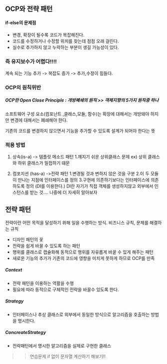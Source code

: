 ## OCP와 전략 패턴

#### if-else의 문제점
- 변경, 확장이 될수록 코드가 복잡해진다.
- 코드를 수정하거나 수정할 위치를 찾는데 점점 오래 걸린다.
- 실수로 추가하지 않고 누락하는 부분이 생길 가능성이 있다. 

### 즉 유지보수가 어렵다!!!!

계속 되는 기능 추가 -> 복잡도 증가 -> 추가,수정이 힘들다.

### OCP의 원칙위반

##### OCP란 Open Close Principle : 개방폐쇄의 원칙 >> 객체지향의 5가지 원칙중 하나
소프트웨어 구성 요소(컴포난트 ,클래스,모듈, 함수)는 확장에 대해서는 개방돼야 하지만 변경에 대해서는 폐쇄해야 한다.

기존의 코드를 변경하지 않으면서 기능을 추가할 수 있도록 설계가 되어야 한다는 뜻

### 적용 방법
1. 상속(is-a) -> 템플릿 메소드 패턴 
		1.꺠지기 쉬운 상위클래스 문제 ex) 상위 클래스와 하위 클래스가 밀접하기 떄문
	
2. 컴포지션 (has-a) ->전략 패턴 
		1.변경될 것과 변하지 않은 것을 구분
		2.이 두 모듈이 만나는 지점에 인터페이스를 정의
		3.구현에 의존하기보다는 인터페이스에 의존하도록 정의 (DI를 이용한다.)
		DI란 자기가 직접 객체를 생성하지않고 외부에서 인스턴스를 받는 것.... 나중에 더 자세히 알아보자
	

## 전략 패턴 
전략이란 어떤 목적을 달성하기 위해 일을 수행하는 방식.
비즈니스 규칙, 문제를 해결하는 규칙

- 디자인 패턴의 꽃
- 전략을 쉽게 바꿀 수 있도록 하는 패턴
- 행위를 클래스로 캡슐화해 동적으로 행위를 자유롭게 바꿀 수 있게 해주는 패턴
- 새로운 기능의 추가가 기존의 코드에 영향을 미치게 못하게 하므로 OCP를 만족

##### Context
- 전략 패턴을 이용하는 역활을 수행
- 필요에 따라 동적으로 구체적인 전략을 바꿀수 있도록 한다.
##### Strategy
- 인터페이스나 추상 클래스로 외부에서 동일한 방식으로 알고리즘을 호출하는 방법을 명시한다.
##### ConcreateStrategy
- 전략패턴에서 명시한 알고리즘을 실제로 구현한 클래스

>>연습문제 if 없이 문자열 계산하기 해보기!!
		



